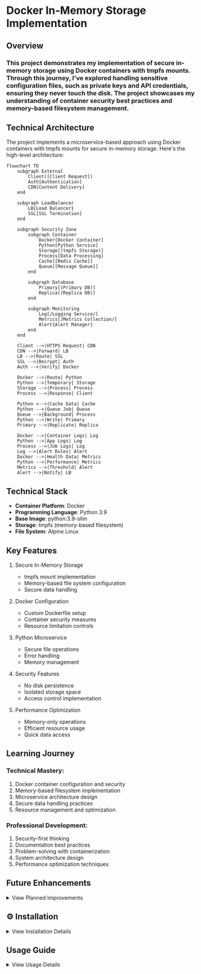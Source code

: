 # Docker In-Memory Storage Implementation


## Overview

### This project demonstrates my implementation of secure in-memory storage using Docker containers with tmpfs mounts. Through this journey, I've explored handling sensitive configuration files, such as private keys and API credentials, ensuring they never touch the disk. The project showcases my understanding of container security best practices and memory-based filesystem management.

## Technical Architecture

The project implements a microservice-based approach using Docker containers with tmpfs mounts for secure in-memory storage. Here's the high-level architecture:

```mermaid
flowchart TD
    subgraph External
        Client([Client Request])
        Auth[Authentication]
        CDN[Content Delivery]
    end

    subgraph LoadBalancer
        LB{Load Balancer}
        SSL[SSL Termination]
    end

    subgraph Security Zone
        subgraph Container
            Docker[Docker Container]
            Python[Python Service]
            Storage[(tmpfs Storage)]
            Process[Data Processing]
            Cache[[Redis Cache]]
            Queue[[Message Queue]]
        end

        subgraph Database
            Primary[(Primary DB)]
            Replica[(Replica DB)]
        end

        subgraph Monitoring
            Log[/Logging Service/]
            Metrics[/Metrics Collection/]
            Alert{Alert Manager}
        end
    end

    Client -->|HTTPS Request| CDN
    CDN -->|Forward| LB
    LB -->|Route| SSL
    SSL -->|Decrypt| Auth
    Auth -->|Verify| Docker

    Docker -->|Route| Python
    Python -->|Temporary| Storage
    Storage -->|Process| Process
    Process -->|Response| Client

    Python <-->|Cache Data| Cache
    Python -->|Queue Job| Queue
    Queue -->|Background| Process
    Python -->|Write| Primary
    Primary -->|Replicate| Replica
    
    Docker -->|Container Logs| Log
    Python -->|App Logs| Log
    Process -->|Job Logs| Log
    Log -->|Alert Rules| Alert
    Docker -->|Health Data| Metrics
    Python -->|Performance| Metrics
    Metrics -->|Threshold| Alert
    Alert -->|Notify| LB
```

## Technical Stack

- **Container Platform**: Docker
- **Programming Language**: Python 3.9
- **Base Image**: python:3.9-slim
- **Storage**: tmpfs (memory-based filesystem)
- **File System**: Alpine Linux

## Key Features

1. Secure In-Memory Storage
   - tmpfs mount implementation
   - Memory-based file system configuration
   - Secure data handling

2. Docker Configuration
   - Custom Dockerfile setup
   - Container security measures
   - Resource limitation controls

3. Python Microservice
   - Secure file operations
   - Error handling
   - Memory management

4. Security Features
   - No disk persistence
   - Isolated storage space
   - Access control implementation

5. Performance Optimization
   - Memory-only operations
   - Efficient resource usage
   - Quick data access

## Learning Journey

### Technical Mastery:

1. Docker container configuration and security
2. Memory-based filesystem implementation
3. Microservice architecture design
4. Secure data handling practices
5. Resource management and optimization

### Professional Development:

1. Security-first thinking
2. Documentation best practices
3. Problem-solving with containerization
4. System architecture design
5. Performance optimization techniques

## Future Enhancements

<details>
<summary>View Planned Improvements</summary>

1. Implement multiple tmpfs mounts for different security levels
2. Add monitoring and logging capabilities
3. Develop automated testing suite
4. Implement data encryption at rest
5. Add horizontal scaling capabilities
6. Enhance error handling and recovery
</details>

## ⚙️ Installation

<details>
<summary>View Installation Details</summary>

### Prerequisites

- Docker installed on your system
- Python 3.9 or higher
- Basic understanding of containerization

### Setup Steps

1. Clone the repository:
```bash
git clone https://github.com/TheToriqul/docker-in-memory-storage.git
cd docker-in-memory-storage
```

2. Build the Docker image:
```bash
docker build -t my_microservice .
```

3. Run the container:
```bash
docker run --rm -d \
    --mount type=tmpfs,dst=/app/tmp,tmpfs-size=16k,tmpfs-mode=1770 \
    my_microservice
```

</details>

##  Usage Guide

<details>
<summary>View Usage Details</summary>

### Basic Usage

The microservice automatically handles sensitive data in memory. To verify the setup:

1. Check container status:
```bash
docker ps
```

2. Inspect tmpfs mount:
```bash
docker inspect <container_id>
```

### Troubleshooting

- Ensure tmpfs mount is properly configured
- Verify memory allocation is sufficient
- Check container logs for any errors
